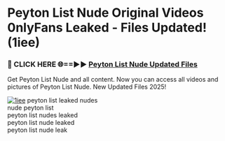 # Peyton List Nude Original Videos 0nlyFans Leaked - Files Updated! (1iee)

<h3>🔴 CLICK HERE 🌐==►► <a href="https://tinyurl.com/52m3yx9h" rel="nofollow">Peyton List Nude Updated Files</a></h3>

Get Peyton List Nude and all content. Now you can access all videos and pictures of Peyton List Nude. New Updated Files 2025!

[![1iee](https://i.imgur.com/TnHtlc8.gif)](https://tinyurl.com/52m3yx9h)
peyton list leaked nudes<br>
nude peyton list<br>
peyton list nudes leaked<br>
peyton list nude leaked<br>
peyton list nude leak